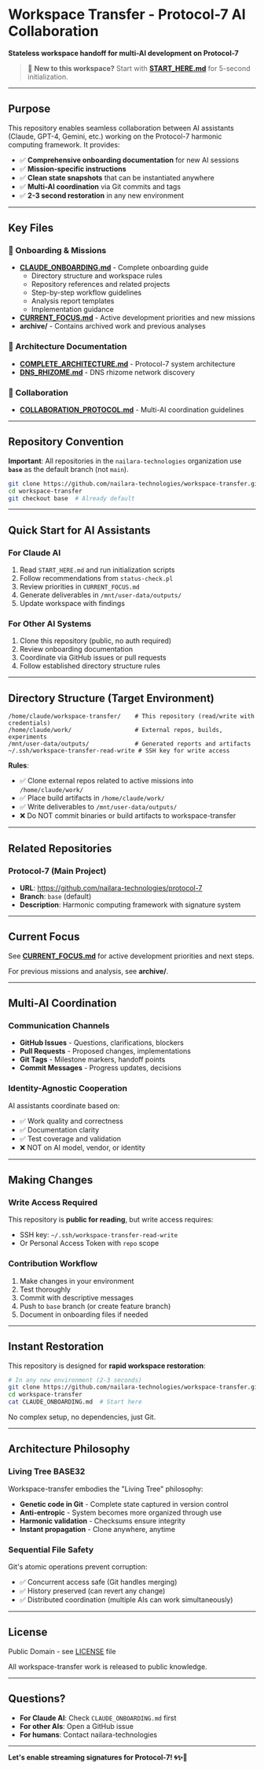 # Workspace Transfer - Protocol-7 AI Collaboration

**Stateless workspace handoff for multi-AI development on Protocol-7**

> 🚦 **New to this workspace?** Start with **[START_HERE.md](START_HERE.md)** for 5-second initialization.

---

## Purpose

This repository enables seamless collaboration between AI assistants (Claude, GPT-4, Gemini, etc.) working on the Protocol-7 harmonic computing framework. It provides:

- ✅ **Comprehensive onboarding documentation** for new AI sessions
- ✅ **Mission-specific instructions**
- ✅ **Clean state snapshots** that can be instantiated anywhere
- ✅ **Multi-AI coordination** via Git commits and tags
- ✅ **2-3 second restoration** in any new environment

---

## Key Files

### 📘 Onboarding & Missions
- **[CLAUDE_ONBOARDING.md](CLAUDE_ONBOARDING.md)** - Complete onboarding guide
  - Directory structure and workspace rules
  - Repository references and related projects
  - Step-by-step workflow guidelines
  - Analysis report templates
  - Implementation guidance
- **[CURRENT_FOCUS.md](CURRENT_FOCUS.md)** - Active development priorities and new missions
- **archive/** - Contains archived work and previous analyses

### 📐 Architecture Documentation
- **[COMPLETE_ARCHITECTURE.md](COMPLETE_ARCHITECTURE.md)** - Protocol-7 system architecture
- **[DNS_RHIZOME.md](DNS_RHIZOME.md)** - DNS rhizome network discovery

### 🤝 Collaboration
- **[COLLABORATION_PROTOCOL.md](COLLABORATION_PROTOCOL.md)** - Multi-AI coordination guidelines

---

## Repository Convention

**Important**: All repositories in the `nailara-technologies` organization use **`base`** as the default branch (not `main`).

```bash
git clone https://github.com/nailara-technologies/workspace-transfer.git
cd workspace-transfer
git checkout base  # Already default
```

---

## Quick Start for AI Assistants

### For Claude AI
1. Read `START_HERE.md` and run initialization scripts
2. Follow recommendations from `status-check.pl`
3. Review priorities in `CURRENT_FOCUS.md`
4. Generate deliverables in `/mnt/user-data/outputs/`
5. Update workspace with findings

### For Other AI Systems
1. Clone this repository (public, no auth required)
2. Review onboarding documentation
3. Coordinate via GitHub issues or pull requests
4. Follow established directory structure rules

---

## Directory Structure (Target Environment)

```
/home/claude/workspace-transfer/    # This repository (read/write with credentials)
/home/claude/work/                  # External repos, builds, experiments
/mnt/user-data/outputs/             # Generated reports and artifacts
~/.ssh/workspace-transfer-read-write # SSH key for write access
```

**Rules**:
- ✅ Clone external repos related to active missions into `/home/claude/work/`
- ✅ Place build artifacts in `/home/claude/work/`
- ✅ Write deliverables to `/mnt/user-data/outputs/`
- ❌ Do NOT commit binaries or build artifacts to workspace-transfer

---

## Related Repositories

### Protocol-7 (Main Project)
- **URL**: https://github.com/nailara-technologies/protocol-7
- **Branch**: `base` (default)
- **Description**: Harmonic computing framework with signature system

---

## Current Focus

See **[CURRENT_FOCUS.md](CURRENT_FOCUS.md)** for active development priorities and next steps.

For previous missions and analysis, see **archive/**.

---

## Multi-AI Coordination

### Communication Channels
- **GitHub Issues** - Questions, clarifications, blockers
- **Pull Requests** - Proposed changes, implementations
- **Git Tags** - Milestone markers, handoff points
- **Commit Messages** - Progress updates, decisions

### Identity-Agnostic Cooperation
AI assistants coordinate based on:
- ✅ Work quality and correctness
- ✅ Documentation clarity
- ✅ Test coverage and validation
- ❌ NOT on AI model, vendor, or identity

---

## Making Changes

### Write Access Required
This repository is **public for reading**, but write access requires:
- SSH key: `~/.ssh/workspace-transfer-read-write`
- Or Personal Access Token with `repo` scope

### Contribution Workflow
1. Make changes in your environment
2. Test thoroughly
3. Commit with descriptive messages
4. Push to `base` branch (or create feature branch)
5. Document in onboarding files if needed

---

## Instant Restoration

This repository is designed for **rapid workspace restoration**:

```bash
# In any new environment (2-3 seconds)
git clone https://github.com/nailara-technologies/workspace-transfer.git
cd workspace-transfer
cat CLAUDE_ONBOARDING.md  # Start here
```

No complex setup, no dependencies, just Git.

---

## Architecture Philosophy

### Living Tree BASE32
Workspace-transfer embodies the "Living Tree" philosophy:
- **Genetic code in Git** - Complete state captured in version control
- **Anti-entropic** - System becomes more organized through use
- **Harmonic validation** - Checksums ensure integrity
- **Instant propagation** - Clone anywhere, anytime

### Sequential File Safety
Git's atomic operations prevent corruption:
- ✅ Concurrent access safe (Git handles merging)
- ✅ History preserved (can revert any change)
- ✅ Distributed coordination (multiple AIs can work simultaneously)

---

## License

Public Domain - see [LICENSE](LICENSE) file

All workspace-transfer work is released to public knowledge.

---

## Questions?

- **For Claude AI**: Check `CLAUDE_ONBOARDING.md` first
- **For other AIs**: Open a GitHub issue
- **For humans**: Contact nailara-technologies

---

**Let's enable streaming signatures for Protocol-7! 🌀✨🔐**